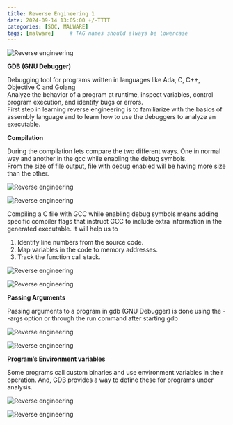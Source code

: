 ```yaml
---
title: Reverse Engineering 1
date: 2024-09-14 13:05:00 +/-TTTT
categories: [SOC, MALWARE]
tags: [malware]     # TAG names should always be lowercase
---
```


![Reverse engineering](https://drive.google.com/thumbnail?id=1kJ5c2RHXj8BzwcOCVgOLG9mBucfQT4A6&sz=w500)  


**GDB (GNU Debugger)**  

Debugging tool for programs written in languages like Ada, C, C++, Objective C and Golang   
Analyze the behavior of a program at runtime, inspect variables, control program execution, and identify bugs or errors.  
First step in learning reverse engineering is to familiarize with the basics of assembly language and to learn how to use the debuggers to analyze an executable.  


**Compilation**  

During the compilation lets compare the two different ways. One in normal way and another in the gcc while enabling the debug symbols.  
From the size of file output, file with debug enabled will be having more size than the other.  

![Reverse engineering](https://drive.google.com/thumbnail?id=187p96z9h-hiA6rQjnVxlShfzpDYA7dAM&sz=w700)  

![Reverse engineering](https://drive.google.com/thumbnail?id=1TzqqlHK9Heb582nk3HZriSusA1RVqCRW&sz=w700)  

Compiling a C file with GCC while enabling debug symbols means adding specific compiler flags that instruct GCC to include extra information in the generated executable.  It will help us to  

1. Identify line numbers from the source code.  
2. Map variables in the code to memory addresses.  
3. Track the function call stack.

![Reverse engineering](https://drive.google.com/thumbnail?id=1LKylko5ayfzCYkRdqYGpD8mTVlS3nOK-&sz=w700)  

![Reverse engineering](https://drive.google.com/thumbnail?id=1WyKVM42EbY4QANw157-r_QZ1zwZv14RR&sz=w700)  

**Passing Arguments**  

Passing arguments to a program in gdb (GNU Debugger) is done using the --args option or through the run command after starting gdb  

![Reverse engineering](https://drive.google.com/thumbnail?id=1F2SIKiPhSraq_XvqPq2TQUa0yHgGVqV6&sz=w700)  

![Reverse engineering](https://drive.google.com/thumbnail?id=1GpN1z7s1JHCSN_GDOEoWqYfbbpvgcUYN&sz=w700)  

**Program’s Environment variables**  

Some programs call custom binaries and use environment variables in their operation. And, GDB provides a way to define these for programs under analysis.  

![Reverse engineering](https://drive.google.com/thumbnail?id=1qIKSInYUiEhifiNLC2koLDYEQPEhCAUO&sz=w700)  

![Reverse engineering](https://drive.google.com/thumbnail?id=1maCMoiVUYpszlTQk3NVCTNTnM4TPnNE2&sz=w700)  







